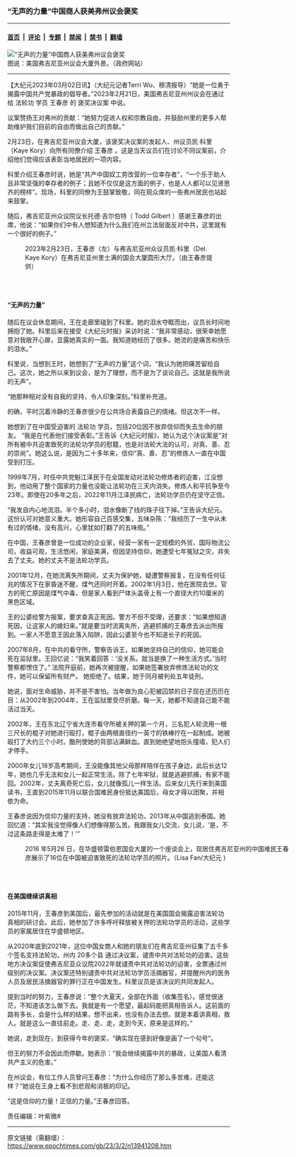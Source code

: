 ### “无声的力量”中国商人获美弗州议会褒奖

---

#### [首页](../../../..?n13941208) &nbsp;|&nbsp; [评论](../../../../../epoch-comment?n13941208) &nbsp;|&nbsp; [专题](../../../../../epoch-special?n13941208) &nbsp;|&nbsp; [禁闻](../../../../../epoch-news?n13941208) &nbsp;|&nbsp; [禁书](../../../../../books?n13941208) &nbsp;|&nbsp; [翻墙](https://github.com/gfw-breaker/nogfw/blob/master/README.md?n13941208)


<div><img alt="“无声的力量”中国商人获美弗州议会褒奖" class="attachment-djy_600_400 size-djy_600_400 wp-post-image" src="https://i.epochtimes.com/assets/uploads/2023/03/id13942330-Screen-Shot-2023-03-03-at-6.56.44-AM-600x400.png"/>
<div class="caption">
 图说：美国弗吉尼亚州议会大厦外景。（政府网站）
</div></div><hr/><div class="post_content" id="artbody" itemprop="articleBody">
 <!-- article content begin -->
 <p>
  【大纪元2023年03月02日讯】（大纪元记者Terri Wu、穆清报导）“她是一位勇于揭露中国共产党暴政的倡导者。”2023年2月21日，美国弗吉尼亚州州议会在通过给
  <ok href="https://www.epochtimes.com/gb/tag/%E6%B3%95%E8%BD%AE%E5%8A%9F.html">
   法轮功
  </ok>
  学员
  <ok href="https://www.epochtimes.com/gb/tag/%E7%8E%8B%E6%98%A5%E5%BD%A6.html">
   王春彦
  </ok>
  的
  <ok href="https://lis.virginia.gov/cgi-bin/legp604.exe?231+sum+HR367">
   褒奖决议案
  </ok>
  中说。
 </p>
 <p>
  议案赞扬王对弗州的贡献：“她努力促进人权和宗教自由，并鼓励州里的更多人帮助维护我们目前的自由而做出自己的贡献。”
 </p>
 <p>
  2月23日，在弗吉尼亚州议会大厦，该褒奖决议案的发起人、州议员凯·科里（Kaye Kory）向所有同僚介绍
  <ok href="https://www.epochtimes.com/gb/tag/%E7%8E%8B%E6%98%A5%E5%BD%A6.html">
   王春彦
  </ok>
  。这是当天议员们在讨论不同议案前，介绍他们觉得应该表彰当地居民的一项内容。
 </p>
 <p>
  科里介绍王春彦时说，她是“共产中国奴工劳改营的一位幸存者”，“一个乐于助人且非常坚强的幸存者的例子；且她不仅仅是这方面的例子，也是人人都可以见贤思齐的榜样”。现场，科里的同僚为王鼓掌致敬，同在观众席的一些弗州居民也站起来鼓掌。
 </p>
 <p>
  随后，弗吉尼亚州众议院议长托德·吉尔伯特（ Todd Gilbert ）感谢王春彦的出席，他说：“如果你们中有人想知道为什么我们在州立法层面反对中共，这里就有一个很好的例子。”
 </p>
 <figure aria-describedby="caption-attachment-13941247" class="wp-caption aligncenter" id="attachment_13941247" style="width: 440px">
  <ok href="https://i.epochtimes.com/assets/uploads/2023/03/id13941247-2023Feb23_ChunyanWang_DelKory2-600x800.jpeg" target="_blank">
   <img alt="" class="wp-image-13941247" src="https://i.epochtimes.com/assets/uploads/2023/03/id13941247-2023Feb23_ChunyanWang_DelKory2-600x800-600x800.jpeg"/>
  </ok>
  <br/><figcaption class="wp-caption-text" id="caption-attachment-13941247">
   2023年2月23日，王春彦（左）与弗吉尼亚州众议员凯·科里（Del. Kaye Kory）在弗吉尼亚州里士满的国会大厦圆形大厅。（由王春彦提供）
  </figcaption><br/>
 </figure><br/>
 <h4>
  “无声的力量”
 </h4>
 <p>
  随后在议会休息期间，王在走廊里碰到了科里。她的泪水夺眶而出，议员长时间地拥抱了她。科里后来在接受《大纪元时报》采访时说：“我非常感动，很荣幸她愿意对我敞开心扉，显露她真实的一面。我知道她经历了很多。她流的是痛苦和快乐的泪水。”
 </p>
 <p>
  科里说，当想到王时，她想到了“无声的力量”这个词，“我认为她把痛苦留给自己。这次，她之所以来到议会，是为了理想，而不是为了谈论自己。这就是我所说的无声”。
 </p>
 <p>
  “她那种相对没有自我的坚持，令人印象深刻。”科里补充道。
 </p>
 <p>
  的确，平时沉着冷静的王春彦很少在公共场合表露自己的情绪。但这次不一样。
 </p>
 <p>
  她想到了在中国受迫害的
  <ok href="https://www.epochtimes.com/gb/tag/%E6%B3%95%E8%BD%AE%E5%8A%9F.html">
   法轮功
  </ok>
  学员，包括20位因不放弃信仰而失去生命的朋友。 “我是在代表他们接受表彰。”王告诉《大纪元时报》，她认为这个决议案是“对所有被中共迫害致死的法轮功学员的慰籍，也是对法轮大法的认可，对真、善、忍的崇尚”。她这么说，是因为二十多年来，信仰“真、善、忍”的修炼人一直在中国受到打压。
 </p>
 <p>
  1999年7月，时任中共党魁江泽民于在全国发动对法轮功修炼者的迫害，江没想到，他动用了整个国家的力量也没能让法轮功在三天内消失。修炼人和平抗争至今23年。即使在20多年之后，2022年11月江泽民病亡，法轮功学员仍在坚守正信。
 </p>
 <p>
  “我发自内心地流泪。半个多小时，泪水像断了线的珠子往下掉。”王告诉大纪元。 这份认可对她意义重大。她形容自己百感交集，五味杂陈：“我经历了一生中从未有过的情绪，没有高兴，心里犹如打翻了的五味瓶。”
 </p>
 <p class="p1">
  在中国，王春彦曾是一位成功的企业家，经营一家有一定规模的外贸、国际物流公司，收益可观，生活悠闲，家庭美满，但因坚持信仰，她遭受七年冤狱之灾，并失去了丈夫。她的丈夫不是法轮功学员。
 </p>
 <p class="p1">
  2001年12月，在她流离失所期间，丈夫为保护她，疑遭警察报复，在没有任何征兆的情况下在家昏迷不醒，煤气还同时开着。2002年1月3日，他在医院去世。官方的死亡原因是煤气中毒，但是家人看到尸体头盖骨上有一个直径大约10厘米的黑色区域。
 </p>
 <p>
  王的公婆给警方报案，要求查真正死因。警方不但不受理，还要求：“如果想知道死因，让这家人的媳妇来。”就是要当时流离失所，逃避抓捕的王春彦去派出所报到。一家人不愿意王因此落入陷阱，因此公婆至今也不知道长子的死因。
 </p>
 <p>
  2007年8月，在中共的看守所，警察告诉王，如果她坚持自己的信仰，她可能会死在监狱里。王回忆说：“我笑着回答：‘没关系。就当是换了一种生活方式。’当时警察都愣住了。” 法院开庭前，她再次被提醒，如果她签署放弃修炼法轮功的文件，她可以保留所有财产。 她拒绝了。结果，她于同月被判处五年徒刑。
 </p>
 <p>
  她说，面对生命威胁，并不是不害怕。当年做为良心犯被囚禁的日子现在还历历在目：从2002年到2004年，王在监狱里受尽折磨。每一天，她都不知道自己能不能活过当天。
 </p>
 <p>
  2002年，王在东北辽宁省大连市看守所被关押的第一个月，三名犯人轮流用一根三尺长的棍子对她进行殴打，棍子由两根直径约一英寸的铁棒拧在一起制成。她被殴打了大约三个小时。酷刑使她的背部沾满鲜血。直到她绝望地抱头撞墙，犯人们才停手。
 </p>
 <p>
  2000年女儿18岁高考期间，王没能像其他父母那样陪伴在孩子身边，此后长达12年，她也几乎无法和女儿一起正常生活。除了七年牢狱，就是逃避抓捕，有家不能回。2002年，丈夫离奇死亡后，女儿就像孤儿一样生活。后来女儿先行来到美国读书，王直到2015年11月以联合国难民身份抵达美国后，母女才得以团聚，并相依为命。
 </p>
 <p>
  王春彦说因为信仰力量的支持，她没有放弃法轮功，2013年从中国逃到泰国。她回忆道：“其实我没觉得像人们想像得那么苦。我跟我女儿交流，女儿说，‘是，不过这条路走得是太难了！’”
 </p>
 <figure aria-describedby="caption-attachment-13941251" class="wp-caption aligncenter" id="attachment_13941251" style="width: 600px">
  <ok href="https://i.epochtimes.com/assets/uploads/2023/03/id13941251-dcforum-07-1200x885.jpeg" target="_blank">
   <img alt="" class="size-large wp-image-13941251" src="https://i.epochtimes.com/assets/uploads/2023/03/id13941251-dcforum-07-1200x885-600x443.jpeg"/>
  </ok>
  <br/><figcaption class="wp-caption-text" id="caption-attachment-13941251">
   2016 年5月26 日，在华盛顿雷伯恩国会大厦的一个座谈会上，现居住弗吉尼亚州的中国难民王春彦展示了16位在中国被迫害致死的法轮功学员的照片。（Lisa Fan/大纪元 )
  </figcaption><br/>
 </figure><br/>
 <h4>
  在美国继续讲真相
 </h4>
 <p>
  2015年11月，王春彦到美国后，最先参加的活动就是在美国国会揭露迫害法轮功真相的研讨会。此后，她参加了许多呼吁释放被关押的法轮功学员的活动，这些学员的家属居住在华盛顿地区。
 </p>
 <p>
  从2020年底到2021年，这位中国女商人和她的朋友们在弗吉尼亚州征集了五千多个签名支持法轮功，州内
  <ok href="https://falundafa-dc.org/virginia-resolutions/">
   20多个县
  </ok>
  通过决议案，谴责中共对法轮功的迫害。这些地方决议案促使弗吉尼亚众议院2022年就谴责中共对法轮功的迫害，全票通过州级别的决议案。决议案还特别谴责中共对法轮功学员活摘器官，并提醒州内的医务人员及居民活摘器官的罪行正在中国发生。科里议员是该决议的共同发起人。
 </p>
 <p>
  提到当时的努力，王春彦说：“整个大夏天，全部在外面（收集签名）。感觉很迷茫，不知道该怎么做下去。我就是有一个愿望，最起码能把真相告诉人。这前面的路有多长，会是什么样的结果，想不出来，也没有办法去想。就是本着讲真相，救人。就是这么一直往前走。走、走、走，走到今天，原来是这样的。”
 </p>
 <p>
  她说，走到现在，到获得今年的褒奖，“确实现在感到好像是画了一个句号”。
 </p>
 <p>
  但王的努力不会因此而停歇。她表示：“我会继续揭露中共的暴政，让美国人看清共产主义的危害。”
 </p>
 <p>
  在州议会，有位工作人员曾问王春彦：“为什么你经历了那么多苦难，还能这样？”她说在王身上看不到悲观和消极的印记。
 </p>
 <p>
  “这是信仰的力量！正信的力量。”王春彦回答。
 </p>
 <p>
  责任编辑：叶紫微#
 </p>
 <!-- article content end -->
 <div id="below_article_ad">
 </div>
</div>


---

原文链接（需翻墙）：https://www.epochtimes.com/gb/23/3/2/n13941208.htm